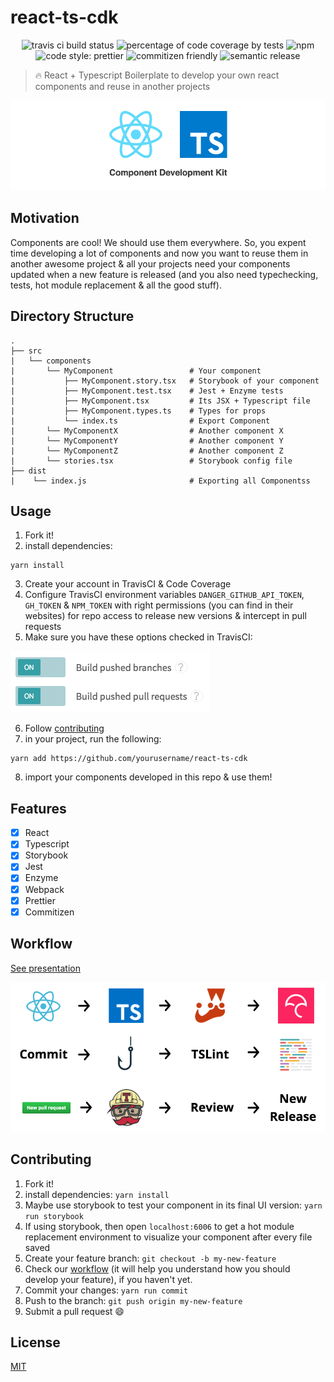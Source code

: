 # react-ts-cdk

<p align="center">
    <span>
        <img alt="travis ci build status" src="https://img.shields.io/travis/santospatrick/react-ts-cdk/master.svg?style=flat-square">
    </span>
    <span>
        <img alt="percentage of code coverage by tests" src="https://img.shields.io/codecov/c/github/santospatrick/react-ts-cdk/master.svg?style=flat-square">
    </span>
    <span>
        <img alt="npm" src="https://img.shields.io/npm/v/npm.svg?style=flat-square">
    </span>
    <span>
        <img alt="code style: prettier" src="https://img.shields.io/badge/code_style-prettier-ff69b4.svg?style=flat-square">
    </span>
    <span>
        <img alt="commitizen friendly" src="https://img.shields.io/badge/commitizen-friendly-brightgreen.svg">
    </span>
    <span>
        <img alt="semantic release" src="https://img.shields.io/badge/%20%20%F0%9F%93%A6%F0%9F%9A%80-semantic--release-e10079.svg">
    </span>
</p>

> 🔥 React + Typescript Boilerplate to develop your own react components and reuse in another projects

![React Typescript Component Development Kit](images/intro.jpg)

## Motivation

Components are cool! We should use them everywhere. So, you expent time developing a lot of components and now you want to reuse them in another awesome project & all your projects need your components updated when a new feature is released (and you also need typechecking, tests, hot module replacement & all the good stuff).

## Directory Structure

```
.
├── src
|   └── components
|       └── MyComponent                 # Your component
|           ├── MyComponent.story.tsx   # Storybook of your component
|           ├── MyComponent.test.tsx    # Jest + Enzyme tests
|           ├── MyComponent.tsx         # Its JSX + Typescript file
|           ├── MyComponent.types.ts    # Types for props
|           └── index.ts                # Export Component
|       └── MyComponentX                # Another component X
|       └── MyComponentY                # Another component Y
|       └── MyComponentZ                # Another component Z
|       └── stories.tsx                 # Storybook config file
├── dist
|    └── index.js                       # Exporting all Componentss
```

## Usage

1. Fork it!
2. install dependencies:

```
yarn install
```

3. Create your account in TravisCI & Code Coverage
4. Configure TravisCI environment variables `DANGER_GITHUB_API_TOKEN`, `GH_TOKEN` & `NPM_TOKEN` with right permissions (you can find in their websites) for repo access to release new versions & intercept in pull requests
5. Make sure you have these options checked in TravisCI:

![React Typescript Component Development Kit](images/travisci-options.png)

6. Follow [contributing](#contributing)
7. in your project, run the following:

```
yarn add https://github.com/yourusername/react-ts-cdk
```

8. import your components developed in this repo & use them!

## Features

* [x] React
* [x] Typescript
* [x] Storybook
* [x] Jest
* [x] Enzyme
* [x] Webpack
* [x] Prettier
* [x] Commitizen

## Workflow

[See presentation](http://slides.com/santospatrick/react-typescript-cdk/fullscreen)

![Repository Workflow](images/workflow.png)

## Contributing

1. Fork it!
2. install dependencies: `yarn install`
3. Maybe use storybook to test your component in its final UI version: `yarn run storybook`
4. If using storybook, then open `localhost:6006` to get a hot module replacement environment to visualize your component after every file saved
5. Create your feature branch: `git checkout -b my-new-feature`
6. Check our [workflow](#workflow) (it will help you understand how you should develop your feature), if you haven't yet.
7. Commit your changes: `yarn run commit`
8. Push to the branch: `git push origin my-new-feature`
9. Submit a pull request :smile:

## License

[MIT](https://github.com/santospatrick/react-ts-cdk/blob/master/LICENSE)
